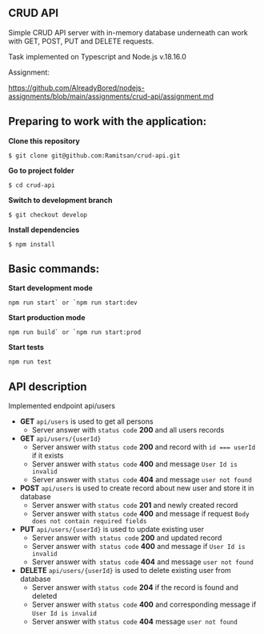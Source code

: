 ## CRUD API
Simple CRUD API server with in-memory database underneath can work with GET, POST, PUT and DELETE requests.

Task implemented on Typescript and Node.js v.18.16.0

Assignment: 

https://github.com/AlreadyBored/nodejs-assignments/blob/main/assignments/crud-api/assignment.md

## Preparing to work with the application:

**Clone this repository**

```
$ git clone git@github.com:Ramitsan/crud-api.git
```

**Go to project folder**

```
$ cd crud-api
```

**Switch to development branch**

```
$ git checkout develop
```

**Install dependencies**

```
$ npm install
```

## Basic commands:

**Start development mode**

```
npm run start` or `npm run start:dev
```

**Start production mode**

```
npm run build` or `npm run start:prod
```

**Start tests**

```
npm run test
```

## API description

Implemented endpoint api/users

- **GET** `api/users` is used to get all persons
  - Server answer with `status code` **200** and all users records
- **GET** `api/users/{userId}` 
  - Server answer with `status code` **200** and record with `id === userId` if it exists
  - Server answer with `status code` **400** and message `User Id is invalid` 
  - Server answer with `status code` **404** and message `user not found`
- **POST** `api/users` is used to create record about new user and store it in database
  - Server answer with `status code` **201** and newly created record
  - Server answer with `status code` **400** and message if request `Body does not contain required fields` 
- **PUT** `api/users/{userId}` is used to update existing user
  - Server answer with` status code` **200** and updated record
  - Server answer with` status code` **400** and message if `User Id is invalid` 
  - Server answer with` status code` **404** and message `user not found`
- **DELETE** `api/users/{userId}` is used to delete existing user from database
  - Server answer with `status code` **204** if the record is found and deleted
  - Server answer with `status code` **400** and corresponding message if `User Id is invalid` 
  - Server answer with `status code` **404** message `user not found`


